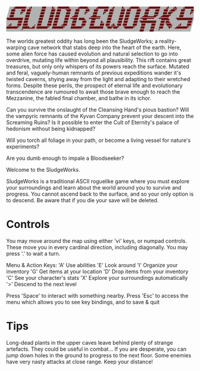 ![sludgeworks_logo](assets/logo.png)

The worlds greatest oddity has long been the SludgeWorks; a reality-warping cave network that stabs deep into the 
heart of the earth. 
Here, some alien force has caused evolution and natural selection to go into overdrive, mutating life within beyond 
all plausibility. 
This rift contains great treasures, but only only whispers of its powers reach the surface. 
Mutated and feral, vaguely-human remnants of previous expeditions wander it's twisted caverns, 
shying away from the light and adapting to their wretched forms. 
Despite these perils, the prospect of eternal life and evolutionary transcendence are rumoured to await those 
brave enough to reach the Mezzanine, the fabled final chamber, and bathe in its ichor.

Can you survive the onslaught of the Cleansing Hand's pious bastion? 
Will the vampyric remnants of the Kyvan Company prevent your descent into the Screaming Ruins? 
Is it possible to enter the Cult of Eternity's palace of hedonism without being kidnapped? 

Will you torch all foliage in your path, or become a living vessel for nature's experiments?

Are you dumb enough to impale a Bloodseeker?

Welcome to the SludgeWorks.

SludgeWorks is a traditional ASCII roguelike game where you must explore your surroundings and learn about the world around you to survive and progress. 
You cannot ascend back to the surface, and so your only option is to descend. Be aware that if you die your save will be deleted.

# Controls
You may move around the map using either 'vi' keys, or numpad controls. These move you in every cardinal direction, including diagonally. 
You may press '.' to wait a turn.

Menu & Action Keys:
'A'   Use abilities
'E'   Look around
'I'   Organize your inventory
'G'   Get items at your location
'D'   Drop items from your inventory
'C'   See your character's stats
'X'   Explore your surroundings automatically
'>'   Descend to the next level

Press 'Space' to interact with something nearby.
Press 'Esc' to access the menu which allows you to see key bindings, and to save & quit

# Tips
Long-dead plants in the upper caves leave behind plenty of strange artefacts. They could be useful in combat...
If you are desperate, you can jump down holes in the ground to progress to the next floor.
Some enemies have very nasty attacks at close range. Keep your distance!

